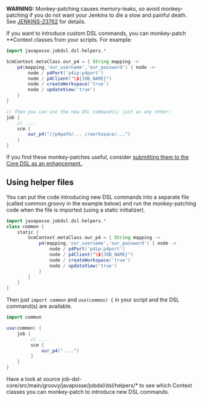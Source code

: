 **WARNING:** Monkey-patching causes memory-leaks, so avoid monkey-patching if you do not want your Jenkins to die a slow
and painful death. See [JENKINS-23762](https://issues.jenkins-ci.org/browse/JENKINS-23762) for details.

If you want to introduce custom DSL commands, you can monkey-patch **Context classes from your scripts. For example:
```groovy
import javaposse.jobdsl.dsl.helpers.*

ScmContext.metaClass.our_p4 = { String mapping ->
    p4(mapping,'our_username','our_password') { node ->
        node / p4Port('p4ip:p4port')
        node / p4Client("\${JOB_NAME}")
        node / createWorkspace('true')
        node / updateView('true')
    }
}

// Then you can use the new DSL command(s) just as any other:
job {  
    // ....
    scm {
        our_p4("//p4path/... //workspace/...")
    }
}
```
If you find these monkey-patches useful, consider [submitting them to the Core DSL as an enhancement.](Contributing-to-the-job-dsl-plugin-Project).

## Using helper files

You can put the code introducing new DSL commands into a separate file (called common.groovy in the example below) and run the monkey-patching code when the file is imported (using a static initializer).
```groovy
import javaposse.jobdsl.dsl.helpers.*
class common {
    static {
        ScmContext.metaClass.our_p4 = { String mapping ->
            p4(mapping,'our_username','our_password') { node ->
                node / p4Port('p4ip:p4port')
                node / p4Client("\${JOB_NAME}")
                node / createWorkspace('true')
                node / updateView('true')
            }
        }
    }
}
```
Then just `import common` and `use(common) {` in your script and the DSL command(s) are available.
```groovy
import common

use(common) {
    job {
         // ....
         scm {
             our_p4("....")
         }
    }
}
```
Have a look at source job-dsl-core/src/main/groovy/javaposse/jobdsl/dsl/helpers/* to see which Context classes you can monkey-patch to introduce new DSL commands.

